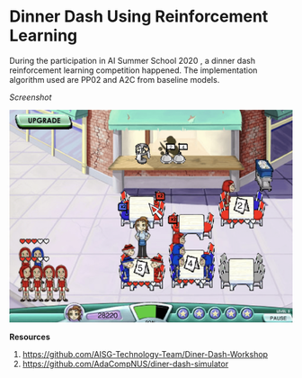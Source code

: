 # Dinner Dash Using Reinforcement Learning

During the participation in AI Summer School 2020 , a dinner dash reinforcement learning competition happened. The implementation algorithm used are PP02 and A2C from baseline models. 

*Screenshot*

![DinnerDash](https://github.com/TDeepanshPandey/Dinner_Dash/blob/master/diner_dash.png)

**Resources**

1. https://github.com/AISG-Technology-Team/Diner-Dash-Workshop
2. https://github.com/AdaCompNUS/diner-dash-simulator
